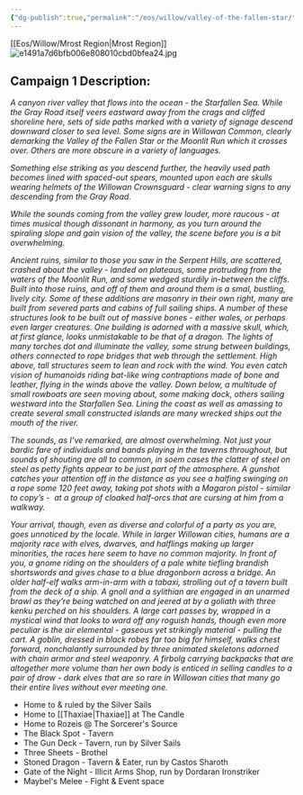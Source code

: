 ```yaml
---
{"dg-publish":true,"permalink":"/eos/willow/valley-of-the-fallen-star/","updated":"2024-12-23T20:49:30.821-05:00"}
---
```


[[Eos/Willow/Mrost Region\|Mrost Region]]
![e1491a7d6bfb006e808010cbd0bfea24.jpg](/img/user/Images/e1491a7d6bfb006e808010cbd0bfea24.jpg)

## Campaign 1 Description:

*A canyon river valley that flows into the ocean - the Starfallen Sea. While the Gray Road itself veers eastward away from the crags and cliffed shoreline here, sets of side paths marked with a variety of signage descend downward closer to sea level. Some signs are in Willowan Common, clearly demarking the Valley of the Fallen Star or the Moonlit Run which it crosses over. Others are more obscure in a variety of languages.*

*Something else striking as you descend further, the heavily used path becomes lined with spaced-out spears, mounted upon each are skulls wearing helmets of the Willowan Crownsguard - clear warning signs to any descending from the Gray Road.*

*While the sounds coming from the valley grew louder, more raucous - at times musical though dissonant in harmony, as you turn around the spiraling slope and gain vision of the valley, the scene before you is a bit overwhelming.*

*Ancient ruins, similar to those you saw in the Serpent Hills, are scattered, crashed about the valley - landed on plateaus, some protruding from the waters of the Moonlit Run, and some wedged sturdily in-between the cliffs. Built into those ruins, and off of them and around them is a smal, bustling, lively city. Some of these additions are masonry in their own right, many are built from severed parts and cabins of full sailing ships. A number of these structures look to be built out of massive bones - either wales, or perhaps even larger creatures. One building is adorned with a massive skull, which, at first glance, looks unmistakable to be that of a dragon. The lights of many torches dot and illuminate the valley, some strung between buildings, others connected to rope bridges that web through the settlement. High above, tall structures seem to lean and rock with the wind. You even catch vision of humanoids riding bat-like wing contraptions made of bone and leather, flying in the winds above the valley.  Down below, a multitude of small rowboats are seen moving about, some making dock, others sailing westward into the Starfallen Sea. Lining the coast as well as amassing to create several small constructed islands are many wrecked ships out the mouth of the river.*

*The sounds, as I’ve remarked, are almost overwhelming. Not just your bardic fare of individuals and bands playing in the taverns throughout, but sounds of shouting are all to common, in soem cases the clatter of steel on steel as petty fights appear to be just part of the atmosphere. A gunshot catches your attention off in the distance as you see a halfing swinging on a rope some 120 feet away, taking pot shots with a Magaron pistol - similar to copy’s -  at a group of cloaked half-orcs that are cursing at him from a walkway.*

*Your arrival, though, even as diverse and colorful of a party as you are, goes unnoticed by the locale. While in larger Willowan cities, humans are a majority race with elves, dwarves, and halflings making up larger minorities, the races here seem to have no common majority. In front of you, a gnome riding on the shoulders of a pale white tiefling brandish shortswords and gives chase to a blue dragonborn across a bridge. An older half-elf walks arm-in-arm with a tabaxi, strolling out of a tavern built from the deck of a ship. A gnoll and a sylithian are engaged in an unarmed brawl as they’re being watched on and jeered at by a goliath with three kenku perched on his shoulders. A large cart passes by, wrapped in a mystical wind that looks to ward off any roguish hands, though even more peculiar is the air elemental - gaseous yet strikingly material - pulling the cart. A goblin, dressed in black robes far too big for himself, walks chest forward, nonchalantly surrounded by three animated skeletons adorned with chain armor and steel weaponry. A firbolg carrying backpacks that are altogether more volume than her own body is enticed in selling candles to a pair of drow - dark elves that are so rare in Willowan cities that many go their entire lives without ever meeting one.*

- Home to & ruled by the Silver Sails
- Home to [[Thaxiae\|Thaxiae]] at The Candle
- Home to Rozeis @ The Sorcerer's Source
- The Black Spot - Tavern
- The Gun Deck - Tavern, run by Silver Sails
- Three Sheets - Brothel
- Stoned Dragon - Tavern & Eater, run by Castos Sharoth
- Gate of the Night - Illicit Arms Shop, run by Dordaran Ironstriker
- Maybel's Melee - Fight & Event space